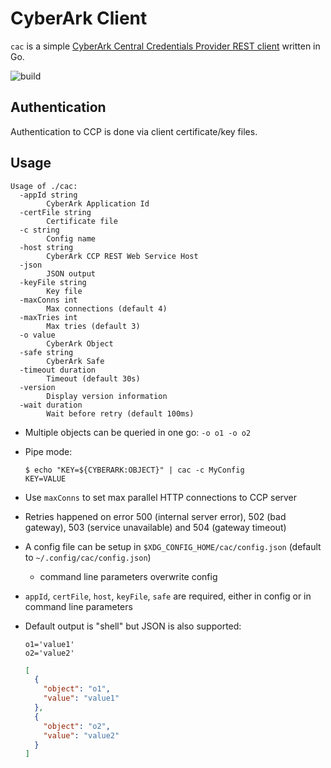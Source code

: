# CyberArk Client

`cac` is a
simple [CyberArk Central Credentials Provider REST client](https://docs.cyberark.com/Product-Doc/OnlineHelp/AAM-CP/Latest/en/Content/CCP/Calling-the-Web-Service-using-REST.htm?tocpath=Developer%7CCentral%20Credential%20Provider%7CCall%20the%20Central%20Credential%20Provider%20Web%20Service%20from%20Your%20Application%20Code%7C_____2)
written in Go.

![build](https://github.com/MartyHub/cac/actions/workflows/go.yml/badge.svg)

## Authentication

Authentication to CCP is done via client certificate/key files.

## Usage

```text
Usage of ./cac:
  -appId string
    	CyberArk Application Id
  -certFile string
    	Certificate file
  -c string
    	Config name
  -host string
    	CyberArk CCP REST Web Service Host
  -json
    	JSON output
  -keyFile string
    	Key file
  -maxConns int
    	Max connections (default 4)
  -maxTries int
    	Max tries (default 3)
  -o value
    	CyberArk Object
  -safe string
    	CyberArk Safe
  -timeout duration
    	Timeout (default 30s)
  -version
    	Display version information
  -wait duration
    	Wait before retry (default 100ms)
```

* Multiple objects can be queried in one go: `-o o1 -o o2`
* Pipe mode:
  ```shell
  $ echo "KEY=${CYBERARK:OBJECT}" | cac -c MyConfig
  KEY=VALUE
  ```
* Use `maxConns` to set max parallel HTTP connections to CCP server
* Retries happened on error 500 (internal server error), 502 (bad gateway), 503 (service unavailable) and 504 (gateway
  timeout)
* A config file can be setup in `$XDG_CONFIG_HOME/cac/config.json` (default to `~/.config/cac/config.json`)
  * command line parameters overwrite config
* `appId`, `certFile`, `host`, `keyFile`, `safe` are required, either in config or in command line parameters
* Default output is "shell" but JSON is also supported:
  ```shell
  o1='value1'
  o2='value2'
  ```

  ```json
  [
    {
      "object": "o1",
      "value": "value1"
    },
    {
      "object": "o2",
      "value": "value2"
    }
  ]
  ```
